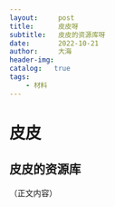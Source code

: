 ```yaml
---
layout:     post
title:      皮皮呀
subtitle:   皮皮的资源库呀
date:       2022-10-21
author:     大海
header-img: 
catalog:   true
tags:
    - 材料
---
```

# 皮皮
## 皮皮的资源库
（正文内容）
